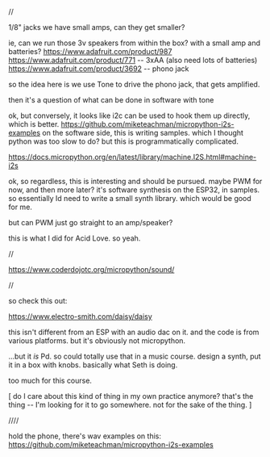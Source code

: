 //

1/8" jacks
we have small amps, can they get smaller?

ie, can we run those 3v speakers from within the box? with a small amp and batteries?
https://www.adafruit.com/product/987
https://www.adafruit.com/product/771 -- 3xAA (also need lots of batteries)
https://www.adafruit.com/product/3692 -- phono jack

so the idea here is we use Tone to drive the phono jack, that gets amplified.

then it's a question of what can be done in software with tone


ok, but conversely, it looks like i2c can be used to hook them up directly, which is better.
https://github.com/miketeachman/micropython-i2s-examples
on the software side, this is writing samples. which I thought python was too slow to do?
but this is programmatically complicated.

https://docs.micropython.org/en/latest/library/machine.I2S.html#machine-i2s


ok, so regardless, this is interesting and should be pursued. maybe PWM for now, and then more later? it's software synthesis on the ESP32, in samples. so essentially Id need to write a small synth library. which would be good for me.

but can PWM just go straight to an amp/speaker? 

this is what I did for Acid Love. so yeah.



//

https://www.coderdojotc.org/micropython/sound/

//

so check this out:

https://www.electro-smith.com/daisy/daisy


this isn't different from an ESP with an audio dac on it. and the code is from various platforms. but it's obviously not micropython.

...but it _is_ Pd. so could totally use that in a music course. design a synth, put it in a box with knobs. basically what Seth is doing.

too much for this course.


[
do I care about this kind of thing in my own practice anymore?
that's the thing -- I'm looking for it to go somewhere. not for the sake of the thing.
]

////


hold the phone, there's wav examples on this: https://github.com/miketeachman/micropython-i2s-examples

